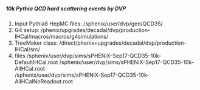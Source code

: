 ##### 10k Pythia QCD hard scattering events by DVP
1) Input Pythia8 HepMC files: /sphenix/user/dvp/gen/QCD35/
2) G4 setup: /phenix/upgrades/decadal/dvp/production-IHCal/macros/macros/g4simulations/
3) TreeMaker class: /direct/phenix+upgrades/decadal/dvp/production-IHCal/src/
4) files
/sphenix/user/dvp/sims/sPHENIX-Sep17-QCD35-10k-DefaultIHCal.root
/sphenix/user/dvp/sims/sPHENIX-Sep17-QCD35-10k-AlIHCal.root      
/sphenix/user/dvp/sims/sPHENIX-Sep17-QCD35-10k-AlIHCalNoReadout.root


